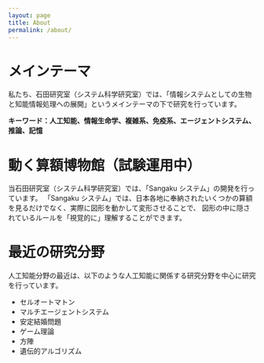 ```yaml
---
layout: page
title: About
permalink: /about/
---
```


# メインテーマ
私たち、石田研究室（システム科学研究室）では、「情報システムとしての生物と知能情報処理への展開」というメインテーマの下で研究を行っています。

**キーワード：人工知能、情報生命学、複雑系、免疫系、エージェントシステム、推論、記憶**

# 動く算額博物館（試験運用中）
当石田研究室（システム科学研究室）では、「Sangaku システム」の開発を行っています。
「Sangaku システム」では、日本各地に奉納されたいくつかの算額を見るだけでなく、実際に図形を動かして変形させることで、
図形の中に隠されているルールを「視覚的に」理解することができます。

# 最近の研究分野
人工知能分野の最近は、以下のような人工知能に関係する研究分野を中心に研究を行っています。

- セルオートマトン
- マルチエージェントシステム
- 安定結婚問題
- ゲーム理論
- 方陣
- 遺伝的アルゴリズム


